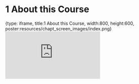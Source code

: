 # 1 About this Course
 
{type: iframe, title:1 About this Course, width:800, height:600, poster:resources/chapt_screen_images/index.png}
![](https://hutchdatascience.org/S1_Intro_to_Git_GitHub/no_toc/index.html)
 

 
